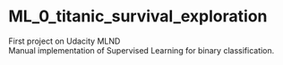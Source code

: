# ML_0_titanic_survival_exploration
First project on Udacity MLND  
Manual implementation of Supervised Learning for binary classification.
